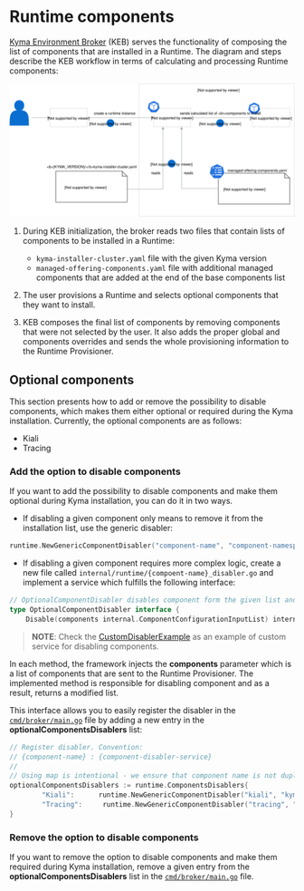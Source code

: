# Runtime components

[Kyma Environment Broker](../../components/kyma-environment-broker) (KEB) serves the functionality of composing the list of components that are installed in a Runtime. The diagram and steps describe the KEB workflow in terms of calculating and processing Runtime components:

![runtime-components-architecture](assets/runtime-components.svg)

1. During KEB initialization, the broker reads two files that contain lists of components to be installed in a Runtime:  

   * `kyma-installer-cluster.yaml` file with the given Kyma version
   * `managed-offering-components.yaml` file with additional managed components that are added at the end of the base components list

2. The user provisions a Runtime and selects optional components that they want to install.

3. KEB composes the final list of components by removing components that were not selected by the user. It also adds the proper global and components overrides and sends the whole provisioning information to the Runtime Provisioner.

## Optional components

This section presents how to add or remove the possibility to disable components, which makes them either optional or required during the Kyma installation. Currently, the optional components are as follows:

* Kiali
* Tracing

### Add the option to disable components

If you want to add the possibility to disable components and make them optional during Kyma installation, you can do it in two ways.

* If disabling a given component only means to remove it from the installation list, use the generic disabler:

```go
runtime.NewGenericComponentDisabler("component-name", "component-namespace")
``` 

* If disabling a given component requires more complex logic, create a new file called `internal/runtime/{compoent-name}_disabler.go` and implement a service which fulfills the following interface:

```go
// OptionalComponentDisabler disables component form the given list and returns a modified list
type OptionalComponentDisabler interface {
	Disable(components internal.ComponentConfigurationInputList) internal.ComponentConfigurationInputList
```

>**NOTE**: Check the [CustomDisablerExample](../../components/kyma-environment-broker/internal/runtime/custom_disabler_example.go) as an example of custom service for disabling components.

In each method, the framework injects the  **components** parameter which is a list of components that are sent to the Runtime Provisioner. The implemented method is responsible for disabling component and as a result, returns a modified list. 
  
This interface allows you to easily register the disabler in the [`cmd/broker/main.go`](./cmd/broker/main.go) file by adding a new entry in the **optionalComponentsDisablers** list:

```go
// Register disabler. Convention:
// {component-name} : {component-disabler-service}
//
// Using map is intentional - we ensure that component name is not duplicated.
optionalComponentsDisablers := runtime.ComponentsDisablers{
		"Kiali":      runtime.NewGenericComponentDisabler("kiali", "kyma-system"),
		"Tracing":     runtime.NewGenericComponentDisabler("tracing", "kyma-system"),
}
```

### Remove the option to disable components

If you want to remove the option to disable components and make them required during Kyma installation, remove a given entry from the **optionalComponentsDisablers** list in the [`cmd/broker/main.go`](./cmd/broker/main.go) file.
